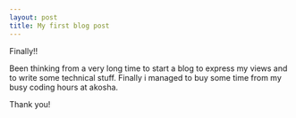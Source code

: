 ```yaml
---
layout: post
title: My first blog post
---
```


Finally!!

Been thinking from a very long time to start a blog to express my views and to write some technical stuff. Finally i managed to buy some time from my busy coding hours at akosha.


Thank you!
